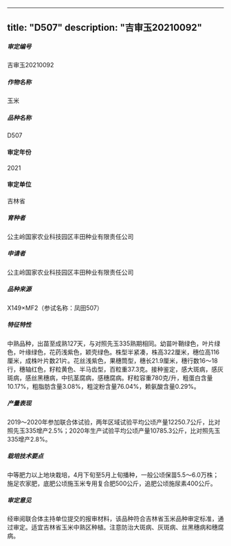 
---
title: "D507"
description: "吉审玉20210092"
---
##### 审定编号 
吉审玉20210092

##### 作物名称
玉米

##### 品种名称
D507

#### 审定年份
2021	

#### 审定单位
吉林省

##### 育种者
公主岭国家农业科技园区丰田种业有限责任公司

##### 申请者
公主岭国家农业科技园区丰田种业有限责任公司

##### 品种来源
X149×MF2（参试名称：凤田507）

##### 特征特性
中熟品种，出苗至成熟127天，与对照先玉335熟期相同。幼苗叶鞘绿色，叶片绿色，叶缘绿色，花药浅紫色，颖壳绿色。株型半紧凑，株高322厘米，穗位高116厘米，成株叶片数21片。花丝浅紫色，果穗筒型，穗长21.9厘米，穗行数16～18行，穗轴红色，籽粒黄色、半马齿型，百粒重37.3克。接种鉴定，感大斑病，感灰斑病，感丝黑穗病，中抗茎腐病，感穗腐病。籽粒容重780克/升，粗蛋白含量10.17%，粗脂肪含量3.08%，粗淀粉含量76.04%，赖氨酸含量0.29%。

##### 产量表现
2019～2020年参加联合体试验，两年区域试验平均公顷产量12250.7公斤，比对照先玉335增产2.5%；2020年生产试验平均公顷产量10785.3公斤，比对照先玉335增产2.8%。

##### 栽培技术要点
中等肥力以上地块栽培，4月下旬至5月上旬播种，一般公顷保苗5.5～6.0万株；施足农家肥，底肥公顷施玉米专用复合肥500公斤，追肥公顷施尿素400公斤。

##### 审定意见
经审阅联合体主持单位提交的报审材料，该品种符合吉林省玉米品种审定标准，通过审定。适宜吉林省玉米中熟区种植。注意防治大斑病、灰斑病、丝黑穗病和穗腐病。



